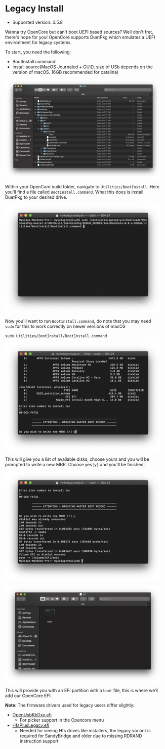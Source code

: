 # Legacy Install

* Supported version: 0.5.8

Wanna try OpenCore but can't boot UEFI based sources? Well don't fret, there's hope for you! OpenCore supports DuetPkg which emulates a UEFI environment for legacy systems.

To start, you need the following:

* BootInstall.command
* Install source(MacOS Journaled + GUID, size of USb depends on the version of macOS. 16GB recommended for catalina)

![BootInstall Location](/images/extras/legacy-md/download.png)

Within your OpenCore build folder, navigate to `Utilities/BootInstall`. Here you'll find a file called `BootInstall.command`. What this does is install DuetPkg to your desired drive.

![](/images/extras/legacy-md/run-boot.png)

Now you'll want to run `BootInstall.command`, do note that you may need `sudo` for this to work correctly on newer versions of macOS

```text
sudo Utilities/BootInstall/BootInstall.command
```

![Disk Selection/writing new MBR](/images/extras/legacy-md/boot-disk.png)

This will give you a list of available disks, choose yours and you will be prompted to write a new MBR. Choose yes`[y]` and you'll be finished.

![Finished Installer](/images/extras/legacy-md/boot-done.png)

![Base EFI](/images/extras/legacy-md/efi-base.png)

This will provide you with an EFI partition with a `boot` file, this is where we'll add our OpenCore EFI.

**Note**: The firmware drivers used for legacy users differ slightly:

* [OpenUsbKbDxe.efi](https://github.com/acidanthera/OpenCorePkg/releases)
  * For picker support in the Opencore menu
* [HfsPlusLegacy.efi](https://github.com/acidanthera/OcBinaryData/blob/master/Drivers/HfsPlusLegacy.efi)
  * Needed for seeing Hfs drives like installers, the legacy variant is required for SandyBridge and older due to missing RDRAND instruction support
